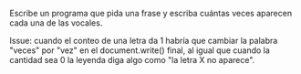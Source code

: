 Escribe un programa que pida una frase y escriba cuántas veces aparecen cada una de las vocales.

Issue: cuando el conteo de una letra da 1 habría que cambiar la palabra "veces" por "vez" en el document.write() final, al igual que cuando la cantidad sea 0 la leyenda diga algo como "la letra X no aparece".
